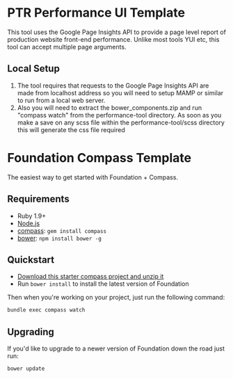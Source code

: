# PTR Performance UI Template

This tool uses the Google Page Insights API to provide a page level report of production website front-end performance. Unlike most tools YUI etc, this tool can accept multiple page arguments.

## Local Setup

1) The tool requires that requests to the Google Page Insights API are made from localhost address so you will need to setup MAMP or similar to run from a local web server.
2) Also you will need to extract the bower_components.zip and run "compass watch" from the performance-tool directory. As soon as you make a save on any scss file within the performance-tool/scss directory this will generate the css file required

# Foundation Compass Template

The easiest way to get started with Foundation + Compass.

## Requirements

  * Ruby 1.9+
  * [Node.js](http://nodejs.org)
  * [compass](http://compass-style.org/): `gem install compass`
  * [bower](http://bower.io): `npm install bower -g`

## Quickstart

  * [Download this starter compass project and unzip it](https://github.com/zurb/foundation-compass-template/archive/master.zip)
  * Run `bower install` to install the latest version of Foundation
  
Then when you're working on your project, just run the following command:

```bash
bundle exec compass watch
```

## Upgrading

If you'd like to upgrade to a newer version of Foundation down the road just run:

```bash
bower update
```
